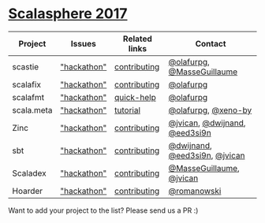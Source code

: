 # [Scalasphere 2017](http://scalasphere.org/)


| Project    | Issues                   | Related links                    | Contact                                                  |
| -------    | ------                   | -------------                    | -------                                                  |
| scastie    | ["hackathon"][scastie]   | [contributing][scastie-contrib]  | [@olafurpg][olafurpg], [@MasseGuillaume][MasseGuillaume] |
| scalafix   | ["hackathon"][scalafix]  | [contributing][scalafix-contrib] | [@olafurpg][olafurpg]                                    |
| scalafmt   | ["hackathon"][scalafmt]  | [quick-help][scalafmt-contrib]   | [@olafurpg][olafurpg]                                    |
| scala.meta | ["hackathon"][scalameta] | [tutorial][scalameta-contrib]    | [@olafurpg][olafurpg], [@xeno-by][xeno-by]               |
| Zinc    | ["hackathon"][zinc]   | [contributing][zinc-contrib]  | [@jvican][jvican], [@dwijnand][dwijnand], [@eed3si9n][eed3si9n] |
| sbt    | ["hackathon"][sbt]   | [contributing][sbt-contrib]  | [@dwijnand][dwijnand], [@eed3si9n][eed3si9n],  [@jvican][jvican] |
| Scaladex    | ["hackathon"][scaladex]   | [contributing][scaladex-contrib]  | [@MasseGuillaume][MasseGuillaume], [@jvican][jvican] |
| Hoarder    | ["hackathon"][hoarder]   | [contributing][hoarder-contrib]  | [@romanowski][romanowski] |

Want to add your project to the list? Please send us a PR :)

[MasseGuillaume]: https://github.com/MasseGuillaume
[xeno-by]: https://github.com/xeno-by
[olafurpg]: https://github.com/olafurpg
[jvican]: https://github.com/jvican
[eed3si9n]: https://github.com/eed3si9n
[dwijnand]: https://github.com/dwijnand
[romanowski]: https://github.com/romanowski

[scalafmt]: https://github.com/olafurpg/scalafmt/labels/hackathon
[scalameta]: https://github.com/scalameta/scalameta/labels/hackathon
[scalafix]: https://github.com/scalacenter/scalafix/labels/hackathon
[scastie]: https://github.com/scalacenter/scastie/labels/hackathon
[zinc]: https://github.com/sbt/zinc/labels/hackathon
[scaladex]: https://github.com/scalacenter/scaladex/labels/hackathon
[sbt]: https://github.com/sbt/sbt/projects/3
[hoarder]: https://github.com/romanowski/hoarder

[scastie-contrib]: https://github.com/scalacenter/scastie/blob/master/CONTRIBUTING.md
[scalafix-contrib]: https://github.com/scalacenter/scalafix/blob/master/CONTRIBUTING.md
[scalafmt-contrib]: https://github.com/olafurpg/scalafmt#quick-help
[scalameta-contrib]: http://scalameta.org/tutorial/
[zinc-contrib]: https://github.com/sbt/zinc/blob/1.0/CONTRIBUTING.md
[scaladex-contrib]: https://github.com/scalacenter/scaladex/blob/master/doc/dev/README.md
[sbt-contrib]: https://github.com/sbt/sbt/tree/0.13
[hoarder-contrib]: https://github.com/romanowski/hoarder/blob/master/README.md
